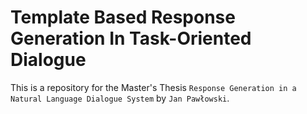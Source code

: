 # Template Based Response Generation In Task-Oriented Dialogue

This is a repository for the Master's Thesis `Response Generation in a Natural Language Dialogue System` by `Jan Pawłowski`.
